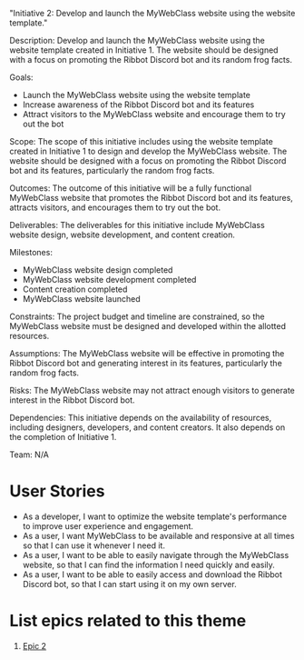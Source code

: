 "Initiative 2: Develop and launch the MyWebClass website using the website template."

Description: Develop and launch the MyWebClass website using the website template created in Initiative 1. The website 
should be designed with a focus on promoting the Ribbot Discord bot and its random frog facts.

Goals: 
* Launch the MyWebClass website using the website template 
* Increase awareness of the Ribbot Discord bot and its features 
* Attract visitors to the MyWebClass website and encourage them to try out the bot

Scope: The scope of this initiative includes using the website template created in Initiative 1 to design and 
develop the MyWebClass website. The website should be designed with a focus on promoting the Ribbot Discord bot 
and its features, particularly the random frog facts.

Outcomes: The outcome of this initiative will be a fully functional MyWebClass website that promotes the Ribbot Discord bot 
and its features, attracts visitors, and encourages them to try out the bot.

Deliverables: The deliverables for this initiative include MyWebClass website design, website development, and content creation.

Milestones:
* MyWebClass website design completed 
* MyWebClass website development completed 
* Content creation completed 
* MyWebClass website launched

Constraints: The project budget and timeline are constrained, so the MyWebClass website must be designed and developed 
within the allotted resources.

Assumptions: The MyWebClass website will be effective in promoting the Ribbot Discord bot and generating interest in its 
features, particularly the random frog facts.

Risks: The MyWebClass website may not attract enough visitors to generate interest in the Ribbot Discord bot.

Dependencies: This initiative depends on the availability of resources, including designers, developers, and 
content creators. It also depends on the completion of Initiative 1.

Team: N/A

# User Stories
* As a developer, I want to optimize the website template's performance to improve user experience and engagement.
* As a user, I want MyWebClass to be available and responsive at all times so that I can use it whenever I need it.
* As a user, I want to be able to easily navigate through the MyWebClass website, so that I can find the information I need quickly and easily.
* As a user, I want to be able to easily access and download the Ribbot Discord bot, so that I can start using it on my own server.

# List epics related to this theme
1. [Epic 2](documentation/theme_1/kmtheme_project_setup.md)